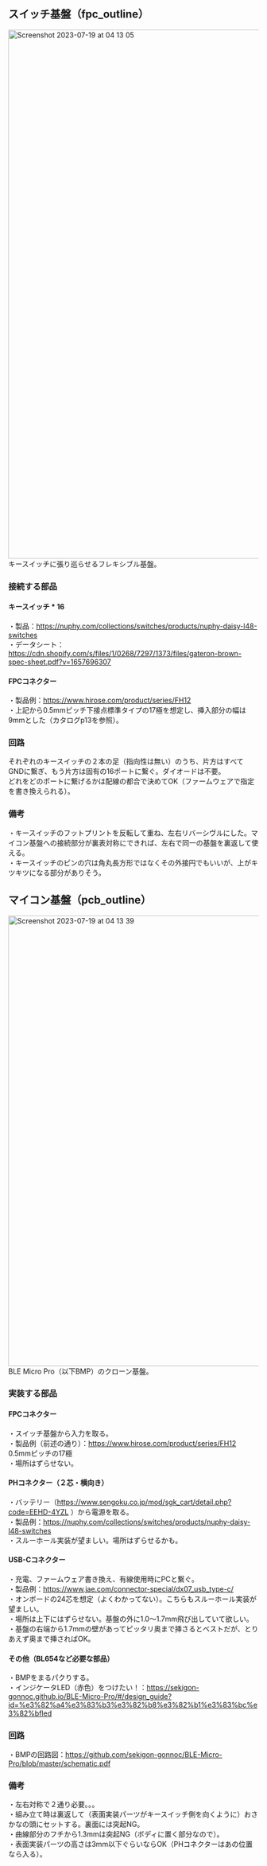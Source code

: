 ## スイッチ基盤（fpc_outline）  
<img width="1064" alt="Screenshot 2023-07-19 at 04 13 05" src="https://github.com/TakumaOnishi/Fish_Keyboard/assets/85474111/06ba4717-f23c-4bbc-87ff-400a51bc2822">  
キースイッチに張り巡らせるフレキシブル基盤。
  
### 接続する部品
#### キースイッチ * 16  
・製品：https://nuphy.com/collections/switches/products/nuphy-daisy-l48-switches  
・データシート：https://cdn.shopify.com/s/files/1/0268/7297/1373/files/gateron-brown-spec-sheet.pdf?v=1657696307  
  
#### FPCコネクター  
・製品例：https://www.hirose.com/product/series/FH12  
・上記から0.5mmピッチ下接点標準タイプの17極を想定し、挿入部分の幅は9mmとした（カタログp13を参照）。
  
### 回路  
それぞれのキースイッチの２本の足（指向性は無い）のうち、片方はすべてGNDに繋ぎ、もう片方は固有の16ポートに繋ぐ。ダイオードは不要。  
どれをどのポートに繋げるかは配線の都合で決めてOK（ファームウェアで指定を書き換えられる）。  
  
### 備考  
・キースイッチのフットプリントを反転して重ね、左右リバーシヴルにした。マイコン基盤への接続部分が裏表対称にできれば、左右で同一の基盤を裏返して使える。  
・キースイッチのピンの穴は角丸長方形ではなくその外接円でもいいが、上がキツキツになる部分がありそう。  


## マイコン基盤（pcb_outline）  
<img width="906" alt="Screenshot 2023-07-19 at 04 13 39" src="https://github.com/TakumaOnishi/Fish_Keyboard/assets/85474111/dec1fa28-36c4-4ab4-bcf6-cce86486c8ba">  
BLE Micro Pro（以下BMP）のクローン基盤。  
  
### 実装する部品  
#### FPCコネクター  
・スイッチ基盤から入力を取る。  
・製品例（前述の通り）：https://www.hirose.com/product/series/FH12 0.5mmピッチの17極  
・場所はずらせない。  

#### PHコネクター（２芯・横向き）
・バッテリー（https://www.sengoku.co.jp/mod/sgk_cart/detail.php?code=EEHD-4YZL ）から電源を取る。  
・製品例：https://nuphy.com/collections/switches/products/nuphy-daisy-l48-switches  
・スルーホール実装が望ましい。場所はずらせるかも。  

#### USB-Cコネクター  
・充電、ファームウェア書き換え、有線使用時にPCと繋ぐ。  
・製品例：https://www.jae.com/connector-special/dx07_usb_type-c/  
・オンボードの24芯を想定（よくわかってない）。こちらもスルーホール実装が望ましい。  
・場所は上下にはずらせない。基盤の外に1.0〜1.7mm飛び出していて欲しい。  
・基盤の右端から1.7mmの壁があってピッタリ奥まで挿さるとベストだが、とりあえず奥まで挿さればOK。  

#### その他（BL654など必要な部品）  
・BMPをまるパクりする。  
・インジケータLED（赤色）をつけたい！：https://sekigon-gonnoc.github.io/BLE-Micro-Pro/#/design_guide?id=%e3%82%a4%e3%83%b3%e3%82%b8%e3%82%b1%e3%83%bc%e3%82%bfled  
  
### 回路  
・BMPの回路図：https://github.com/sekigon-gonnoc/BLE-Micro-Pro/blob/master/schematic.pdf  
  
### 備考  
・左右対称で２通り必要。。。  
・組み立て時は裏返して（表面実装パーツがキースイッチ側を向くように）おさかなの頭にセットする。裏面には突起NG。  
・曲線部分のフチから1.3mmは突起NG（ボディに置く部分なので）。  
・表面実装パーツの高さは3mm以下ぐらいならOK（PHコネクターはあの位置なら入る）。  

